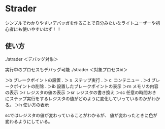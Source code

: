# Strader

シンプルでわかりやすいデバッガを作ることで自分みたいなライトユーザーや初心者にも使いやすいはず！！


## 使い方

./strader ＜デバッグ対象＞

実行中のプロセスもデバッグ可能
./strader
＜対象プロセスid＞



＞b ブレークポイントの設置 . 
＞ｓ ステップ実行 . 
＞ｃ  コンテニュー . 
＞d ブレークポイントの削除 . 
＞ib 設置したブレークポイントの表示
＞ｍ メモリの内容の表示
＞r  レジスタの値の表示
＞sr  レジスタの書き換え
＞sc  任意の時間おきにステップ実行をするレジスタの値がどのように変化していっているのかがわかる。
＞h   使い方の表示


scではレジスタの値が変わっていることがわかるが、
値が変わったときに色が変わるようにしている。
